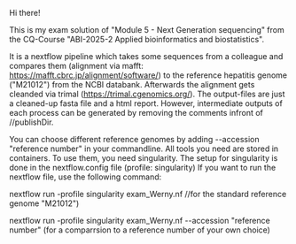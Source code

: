 Hi there!

This is my exam solution of "Module 5 - Next Generation sequencing" from the CQ-Course "ABI-2025-2 Applied bioinformatics and biostatistics".

It is a nextflow pipeline which takes some sequences from a colleague and compares them (alignment via mafft: https://mafft.cbrc.jp/alignment/software/) to the reference hepatitis genome ("M21012") from the NCBI databank. 
Afterwards the alignment gets cleanded via trimal (https://trimal.cgenomics.org/). 
The output-files are just a cleaned-up fasta file and a html report. However, intermediate outputs of each process can be generated by removing the comments infront of //publishDir.

You can choose different reference genomes by adding --accession "reference number" in your commandline. 
All tools you need are stored in containers. To use them, you need singularity. The setup for singularity is done in the nextflow.config file (profile: singularity) 
If you want to run the nextflow file, use the following command:

nextflow run -profile singularity exam_Werny.nf //for the standard reference genome "M21012")

nextflow run -profile singularity exam_Werny.nf --accession "reference number" (for a comparrsion to a reference number of your own choice)
